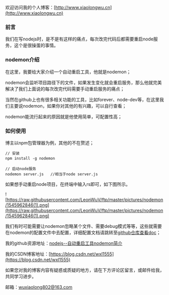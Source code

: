 欢迎访问我的个人博客：[http://www.xiaolongwu.cn](http://www.xiaolongwu.cn)

### 前言
我们在写nodejs时，是不是有这样的痛点，每次改完代码后都需要重启node服务，这个是很操蛋的事情。

### nodemon介绍
在这里，我要给大家介绍一个自动重启工具，他就是nodemon；

nodemon会监听项目路径下的文件，如果发生变化就会重启服务，那么他就完美解决了我们上面说的每次改完代码需要手动重启服务的痛点；

当然在github上也有很多相关功能的工具，比如forever、node-dev等，在这里我们主要说nodemon，如果你对其他的有兴趣，可以自行查看；

nodemon能流行起来的原因就是他使用简单，可配置性高；

### 如何使用

博主以npm包管理器为例，其他的不在赘述；
```
// 安装
npm install -g nodemon

// 启动node服务
nodemon server.js   //相当于node server.js

```
如果想手动重启node项目，在终端中输入rs即可，如下图所示。


![https://raw.githubusercontent.com/LeonWuV/ftp/master/pictures/nodemon/1545962846(1).png](https://raw.githubusercontent.com/LeonWuV/ftp/master/pictures/nodemon/1545962846(1).png)


我们有时可能需要让nodemon忽略某个文件、需要debug模式等等，这些就需要在nodemon的配置文件中去配置，详细配置文档请跳转至[github仓库查看doc](https://github.com/remy/nodemon)；




我的github资源地址：[nodejs--自动重启工具nodemon简介](https://github.com/LeonWuV/FE-blog-repository/blob/master/nodejs/nodejs--%E8%87%AA%E5%8A%A8%E9%87%8D%E5%90%AF%E5%B7%A5%E5%85%B7nodemon%E7%AE%80%E4%BB%8B.md)

我的CSDN博客地址：[https://blog.csdn.net/wxl1555](https://blog.csdn.net/wxl1555)

如果您对我的博客内容有疑惑或质疑的地方，请在下方评论区留言，或邮件给我，共同学习进步。

邮箱：wuxiaolong802@163.com